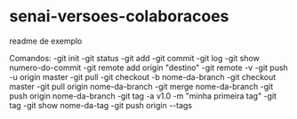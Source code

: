 # senai-versoes-colaboracoes

readme de exemplo

Comandos:
-git init
-git status
-git add
-git commit
-git log
-git show numero-do-commit
-git remote add origin "destino"
-git remote -v
-git push -u origin master
-git pull
-git checkout -b nome-da-branch
-git checkout master
-git pull origin nome-da-branch
-git merge nome-da-branch
-git push origin nome-da-branch
-git tag -a v1.0 -m "minha primeira tag"
-git tag
-git show nome-da-tag
-git push origin --tags